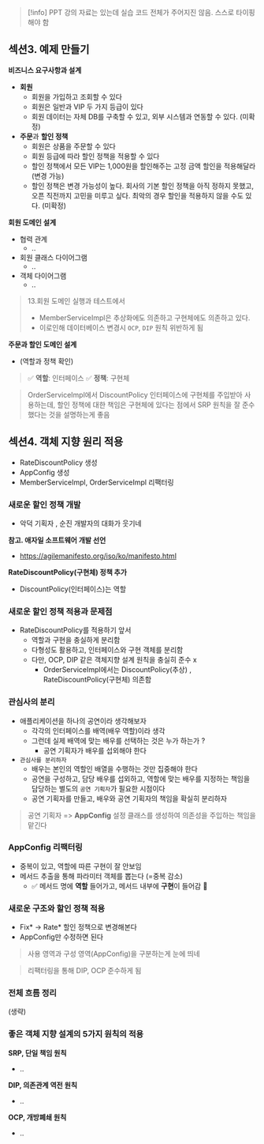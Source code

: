 > [!info]  PPT 강의 자료는 있는데 실습 코드 전체가 주어지진 않음. 스스로 타이핑 해야 함


## 섹션3. 예제 만들기 


**비즈니스 요구사항과 설계**
- **회원** 
	- 회원을 가입하고 조회할 수 있다 
	- 회원은 일반과 VIP 두 가지 등급이 있다 
	- 회원 데이터는 자체 DB를 구축할 수 있고, 외부  시스템과 연동할 수 있다. (미확정)
- **주문**과 **할인 정책**
	- 회원은 상품을 주문할 수 있다
	- 회원 등급에 따라 할인 정책을 적용할 수 있다
	- 할인 정책에서 모든 VIP는 1,000원을 할인해주는 고정 금액 할인을 적용해달라 (변경 가능)
	- 할인 정책은 변경 가능성이 높다. 회사의 기본 할인 정책을 아직 정하지 못했고, 오픈 직전까지 고민을 미루고 싶다. 최악의 경우 할인을 적용하지 않을 수도 있다. (미확정)

**회원 도메인 설계**
- 협력 관계 
	- ..
- 회원 클래스 다이어그램 
	- ..
- 객체 다이어그램
	- ..


> 13.회원 도메인 실행과 테스트에서
> - MemberServiceImpl은 추상화에도 의존하고 구현체에도 의존하고 있다.
> - 이로인해 데이터베이스 변경시 `OCP`, `DIP` 원칙 위반하게 됨


**주문과 할인 도메인 설계**
- (역할과 정책 확인)

> ✅ **역할**: 인터페이스 
> ✅ **정책**: 구현체


> OrderServiceImpl에서 DiscountPolicy 인터페이스에 구현체를 주입받아 사용하는데, 할인 정책에 대한 책임은 구현체에 있다는 점에서 SRP 원칙을 잘 준수했다는 것을 설명하는게 좋음 





## 섹션4. 객체 지향 원리 적용

- RateDiscountPolicy 생성
- AppConfig 생성
- MemberServiceImpl, OrderServiceImpl 리팩터링 

### 새로운 할인 정책 개발
- 악덕 기획자 , 순진 개발자의 대화가 웃기네 

**참고. 애자일 소프트웨어 개발 선언**
- https://agilemanifesto.org/iso/ko/manifesto.html

**RateDiscountPolicy(구현체) 정책 추가**
- DiscountPolicy(인터페이스)는 역할 


### 새로운 할인 정책 적용과 문제점 

- RateDiscountPolicy를 적용하기 앞서 
	- 역할과 구현을 충실하게 분리함 
	- 다형성도 활용하고, 인터페이스와 구현 객체를 분리함 
	- 다만, OCP, DIP 같은 객체지향 설계 원칙을 충실히 준수 x
		- OrderServiceImpl에서는 DiscountPolicy(추상) , RateDiscountPolicy(구현체) 의존함


### 관심사의 분리 
- 애플리케이션을 하나의 공연이라 생각해보자 
	- 각각의 인터페이스를 배역(배우 역할)이라 생각
	- 그런데 실제 배역에 맞는 배우를 선택하는 것은 누가 하는가 ?
		- 공연 기획자가 배우를 섭외해야 한다 
- `관심사를 분리하자`
	- 배우는 본인의 역할인 배열을 수행하는 것만 집중해야 한다 
	- 공연을 구성하고, 담당 배우를 섭외하고, 역할에 맞는 배우를 지정하는 책임을 담당하는 별도의 `공연 기획자`가 필요한 시점이다
	- 공연 기획자를 만들고, 배우와 공연 기획자의 책임을 확실히 분리하자 

> 공연 기획자 => **AppConfig** 설정 클래스를 생성하여 의존성을 주입하는 책임을 맡긴다 


### AppConfig 리팩터링 
- 중복이 있고, 역할에 따른 구현이 잘 안보임
- 메서드 추출을 통해 파라미터 객체를 뽑는다 (=중복 감소)
	- ✅ 메서드 명에 **역할** 들어가고, 메서드 내부에 **구현**이 들어감 🤔


### 새로운 구조와 할인 정책 적용 
- Fix* -> Rate* 할인 정책으로 변경해본다 
- AppConfig만 수정하면 된다 

> 사용 영역과 구성 영역(AppConfig)을 구분하는게 눈에 띄네

> 리팩터링을 통해 DIP, OCP 준수하게 됨 


### 전체 흐름 정리 
(생략)


### 좋은 객체 지향 설계의 5가지 원칙의 적용 

**SRP, 단일 책임 원칙**
- ..

**DIP, 의존관계 역전 원칙**
- ..

**OCP, 개방폐쇄 원칙**
- ..

